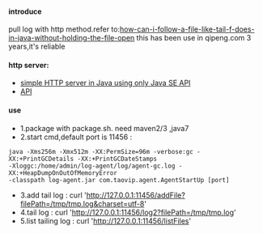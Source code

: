 #### introduce
pull log with http method.refer to:[how-can-i-follow-a-file-like-tail-f-does-in-java-without-holding-the-file-open](http://stackoverflow.com/questions/14610621/how-can-i-follow-a-file-like-tail-f-does-in-java-without-holding-the-file-ope)
this has been use in qipeng.com 3 years,it's reliable

#### http server:

- [simple HTTP server in Java using only Java SE API](http://stackoverflow.com/questions/3732109/simple-http-server-in-java-using-only-java-se-api)
- [API](http://docs.oracle.com/javase/6/docs/jre/api/net/httpserver/spec/com/sun/net/httpserver/package-frame.html)


#### use
- 1.package with package.sh. need maven2/3 ,java7
- 2.start cmd,default port is 11456 :
```
java -Xms256m -Xmx512m -XX:PermSize=96m -verbose:gc -XX:+PrintGCDetails -XX:+PrintGCDateStamps
-Xloggc:/home/admin/log-agent/log/agent-gc.log -XX:+HeapDumpOnOutOfMemoryError
-classpath log-agent.jar com.taovip.agent.AgentStartUp [port]
```
- 3.add tail log :     curl 'http://127.0.0.1:11456/addFile?filePath=/tmp/tmp.log&charset=utf-8'
- 4.tail log :         curl 'http://127.0.0.1:11456/log2?filePath=/tmp/tmp.log'
- 5.list tailing log : curl 'http://127.0.0.1:11456/listFiles'
